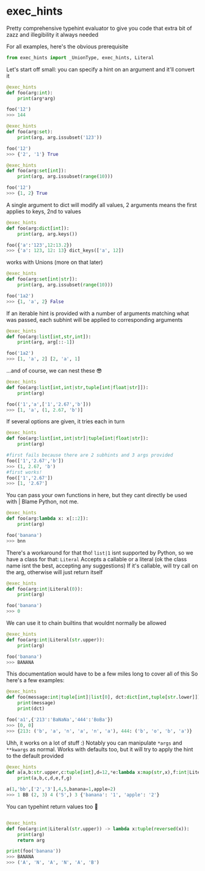 # exec_hints
Pretty comprehensive typehint evaluator to give you code that extra bit of zazz and illegibility it always needed


For all examples, here's the obvious prerequisite
```py
from exec_hints import _UnionType, exec_hints, Literal
```
Let's start off small: you can specify a hint on an argument and it'll convert it
```py
@exec_hints
def foo(arg:int):
    print(arg*arg)

foo('12')
>>> 144
```

```py
@exec_hints
def foo(arg:set):
    print(arg, arg.issubset('123'))

foo('12')
>>> {'2', '1'} True
```

```py
@exec_hints
def foo(arg:set[int]):
    print(arg, arg.issubset(range(10)))

foo('12')
>>> {1, 2} True
```
A single argument to dict will modify all values, 2 arguments means the first applies to keys, 2nd to values
```py
@exec_hints
def foo(arg:dict[int]):
    print(arg, arg.keys())

foo({'a':'123',12:13.2})
>>> {'a': 123, 12: 13} dict_keys(['a', 12])
```
works with Unions (more on that later)
```py
@exec_hints
def foo(arg:set[int|str]):
    print(arg, arg.issubset(range(10)))

foo('1a2')
>>> {1, 'a', 2} False
```
If an iterable hint is provided with a number of arguments matching what was passed, each subhint will be applied to corresponding arguments
```py
@exec_hints
def foo(arg:list[int,str,int]):
    print(arg, arg[::-1])

foo('1a2')
>>> [1, 'a', 2] [2, 'a', 1]
```
...and of course, we can nest these 😎
```py
@exec_hints
def foo(arg:list[int,int|str,tuple[int|float|str]]):
    print(arg)

foo(('1','a',['1','2.67','b']))
>>> [1, 'a', (1, 2.67, 'b')]
```
If several options are given, it tries each in turn
```py
@exec_hints
def foo(arg:list[int,int|str]|tuple[int|float|str]):
    print(arg)

#first fails because there are 2 subhints and 3 args provided
foo(['1','2.67','b'])
>>> (1, 2.67, 'b')
#first works!
foo(['1','2.67'])
>>> [1, '2.67']
```
You can pass your own functions in here, but they cant directly be used with |
Blame Python, not me.
```py
@exec_hints
def foo(arg:lambda x: x[::2]):
    print(arg)

foo('banana')
>>> bnn
```
There's a workaround for that tho!
`list|1` isnt supported by Python, so we have a class for that: `Literal`
Accepts a callable or a literal (ok the class name isnt the best, accepting any suggestions)
If it's callable, will try call on the arg, otherwise will just return itself
```py
@exec_hints
def foo(arg:int|Literal(0)):
    print(arg)

foo('banana')
>>> 0
```
We can use it to chain builtins that wouldnt normally be allowed
```py
@exec_hints
def foo(arg:int|Literal(str.upper)):
    print(arg)

foo('banana')
>>> BANANA
```
This documentation would have to be a few miles long to cover all of this
So here's a few examples:
```py
@exec_hints
def foo(message:int|tuple[int]|list[0], dct:dict[int,tuple[str.lower]]):
    print(message)
    print(dct)

foo('a1',{'213':'BaNaNa','444':'BoBa'})
>>> [0, 0]
>>> {213: ('b', 'a', 'n', 'a', 'n', 'a'), 444: ('b', 'o', 'b', 'a')}
```
Uhh, it works on a lot of stuff :)
Notably you can manipulate `*args` and `**kwargs` as normal.
Works with defaults too, but it will try to apply the hint to the default provided
```py
@exec_hints
def a(a,b:str.upper,c:tuple[int],d=12,*e:lambda x:map(str,x),f:int|Literal(-3)=3,**g:dict[str]):
    print(a,b,c,d,e,f,g)

a(1,'bb',['2','3'],4,5,banana=1,apple=2)
>>> 1 BB (2, 3) 4 ('5',) 3 {'banana': '1', 'apple': '2'}
```
You can typehint return values too 🎉
```py

@exec_hints
def foo(arg:int|Literal(str.upper)) -> lambda x:tuple(reversed(x)):
    print(arg)
    return arg

print(foo('banana'))
>>> BANANA
>>> ('A', 'N', 'A', 'N', 'A', 'B')
```
